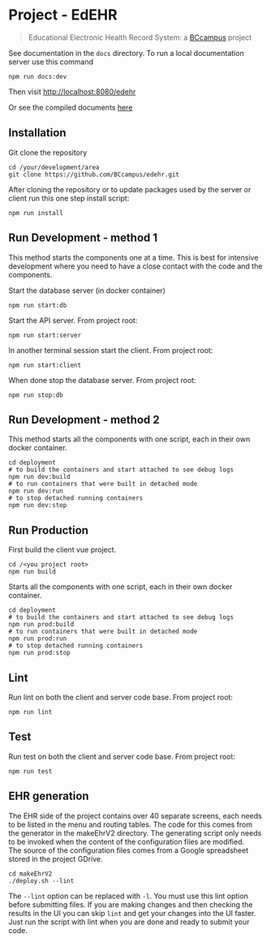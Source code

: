 # Project - EdEHR

> Educational Electronic Health Record System: a [BCcampus](https://bccampus.ca) project

See documentation in the ```docs``` directory.  To run a local documentation server use this command 
```
npm run docs:dev
```
Then visit  [http://localhost:8080/edehr](http://localhost:8080/edehr)

Or see the compiled documents [here](https://bryan-gilbert.github.io/edehr/)


## Installation
Git clone the repository
```
cd /your/development/area
git clone https://github.com/BCcampus/edehr.git
```

After cloning the repository or to update packages used by the server or client run this one step install script:
```
npm run install
```

## Run Development - method 1
This method starts the components one at a time. This is best for intensive development where you need to have 
a close contact with the code and the components.

Start the database server (in docker container)
```
npm run start:db
```
Start the API server. From project root:
```
npm run start:server
```
In another terminal session start the client. From project root:
```
npm run start:client
```
When done stop the database server. From project root:
```
npm run stop:db
```

## Run Development - method 2

This method starts all the components with one script, each in their own docker container.
```
cd deployment
# to build the containers and start attached to see debug logs
npm run dev:build
# to run containers that were built in detached mode
npm run dev:run
# to stop detached running containers
npm run dev:stop
```


## Run Production

First build the client vue project.
```
cd /<you project root>
npm run build
```

Starts all the components with one script, each in their own docker container.
```
cd deployment
# to build the containers and start attached to see debug logs
npm run prod:build
# to run containers that were built in detached mode
npm run prod:run
# to stop detached running containers
npm run prod:stop
```

## Lint
Run lint on both the client and server code base. From project root:
```
npm run lint
```

## Test
Run test on both the client and server code base. From project root:
```
npm run test
```


## EHR generation
The EHR side of the project contains over 40 separate screens, each needs to be listed in the menu and routing tables. 
The code for this comes from the generator in the makeEhrV2 directory. 
The generating script only needs to be invoked when the content of the configuration files are modified.  
The source of the configuration files comes from a Google spreadsheet stored in the project GDrive.
```
cd makeEhrV2
./deploy.sh --lint
```
The ```--lint``` option can be replaced with ```-l```. You must use this lint option before submitting files. If you are 
making changes and then checking the results in the UI you can skip ```lint``` and get your changes into the UI faster.
Just run the script with lint when you are done and ready to submit your code.

